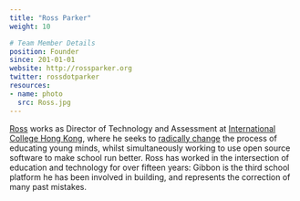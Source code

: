 ```yaml
---
title: "Ross Parker"
weight: 10

# Team Member Details
position: Founder
since: 201-01-01
website: http://rossparker.org
twitter: rossdotparker
resources:
- name: photo
  src: Ross.jpg
---
```


[Ross](http://rossparker.org) works as Director of Technology and Assessment at [International College Hong Kong](https://www.ichk.edu.hk), where he seeks to [radically change](http://rossparker.org/free-learning/) the process of educating young minds, whilst simultaneously working to use open source software to make school run better. Ross has worked in the intersection of education and technology for over fifteen years: Gibbon is the third school platform he has been involved in building, and represents the correction of many past mistakes.
